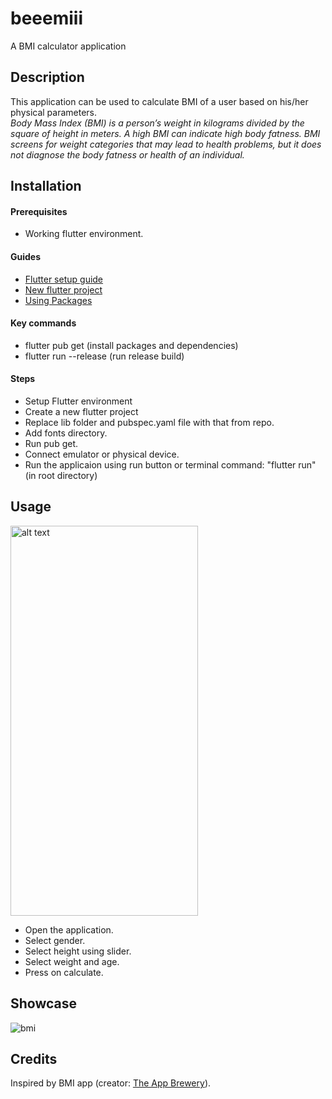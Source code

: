 # beeemiii

A BMI calculator application

## Description

This application can be used to calculate BMI of a user based on his/her physical parameters.<br/>
*Body Mass Index (BMI) is a person’s weight in kilograms divided by the square of height in meters. A high BMI can indicate high body fatness. BMI screens for weight categories that may lead to health problems, but it does not diagnose the body fatness or health of an individual.*

## Installation

#### Prerequisites
* Working flutter environment.<br/>

#### Guides
* [Flutter setup guide](https://flutter.dev/docs/get-started/install)
* [New flutter project](https://flutter.dev/docs/get-started/test-drive?tab=androidstudio) 
* [Using Packages](https://flutter.dev/docs/development/packages-and-plugins/using-packages)

#### Key commands
* flutter pub get (install packages and dependencies)
* flutter run --release (run release build)

#### Steps
* Setup Flutter environment
* Create a new flutter project
* Replace lib folder and pubspec.yaml file with that from repo.
* Add fonts directory.
* Run pub get.
* Connect emulator or physical device.
* Run the applicaion using run button or terminal command: "flutter run" (in root directory)

## Usage

<img src="https://user-images.githubusercontent.com/83495424/128884197-94f51c1f-2a9e-48ca-a046-b7ca5481fe8a.jpeg" alt="alt text" width="300" height="624">

* Open the application.
* Select gender.
* Select height using slider.
* Select weight and age.
* Press on calculate.

## Showcase
![bmi](https://user-images.githubusercontent.com/83495424/128887589-00f2be1e-6367-4d8a-a693-63da323642bd.gif)

## Credits
Inspired by BMI app (creator: [The App Brewery](https://www.appbrewery.co/)).

